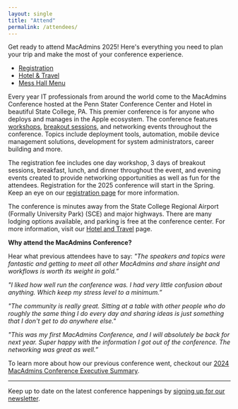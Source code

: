 ```yaml
---
layout: single
title: "Attend"
permalink: /attendees/
---
```


Get ready to attend MacAdmins 2025! Here's everything you need to plan your trip and make the most of your conference experience.

- [Registration](/attendees/registration/)
- [Hotel & Travel](/attendees/accommodations/)
- [Mess Hall Menu](/attendees/evening-activities-mess-hall-menu/)

Every year IT professionals from around the world come to the MacAdmins Conference hosted at the Penn Stater Conference Center and Hotel in beautiful State College, PA. This premier conference is for anyone who deploys and manages in the Apple ecosystem. The conference features [workshops](workshops), [breakout sessions](sessions-2), and networking events throughout the conference. Topics include deployment tools, automation, mobile device management solutions, development for system administrators, career building and more. 

The registration fee includes one day workshop, 3 days of breakout sessions, breakfast, lunch, and dinner throughout the event, and evening events created to provide networking opportunities as well as fun for the attendees. Registration for the 2025 conference will start in the Spring. Keep an eye on our [registration page](conference/registration/) for more information. 

The conference is minutes away from the State College Regional Airport (Formally University Park) (SCE) and major highways. There are many lodging options available, and parking is free at the conference center. For more information, visit our [Hotel and Travel](conference/accommodations/) page. 


**Why attend the MacAdmins Conference?** 

Hear what previous attendees have to say: 
_"The speakers and topics were fantastic and getting to meet all other MacAdmins and share insight and workflows is worth its weight in gold.”_

_"I liked how well run the conference was. I had very little confusion about anything. Which keep my stress level to a minimum.”_

_"The community is really great. Sitting at a table with other people who do roughly the same thing I do every day and sharing ideas is just something that I don't get to do anywhere else."_

_"This was my first MacAdmins Conference, and I will absolutely be back for next year. Super happy with the information I got out of the conference. The networking was great as well.”_ 

To learn more about how our previous conference went, checkout our [2024 MacAdmins Conference Executive Summary](https://macadmins.psu.edu/files/2025/01/2024-MacAdmins-Conference-Executive-Summary-Public.pdf).

* * *

Keep up to date on the latest conference happenings by [signing up for our newsletter](https://lp.constantcontactpages.com/sl/bvJCXCn/MacAdminsNewsletter).